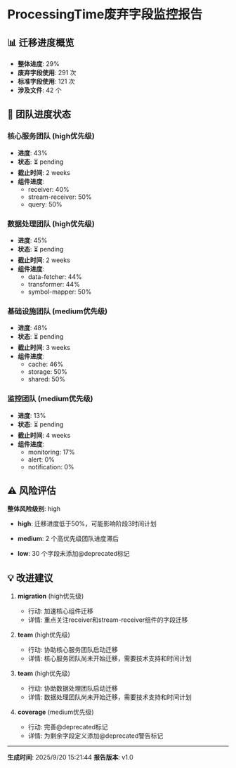 # ProcessingTime废弃字段监控报告

## 📊 迁移进度概览

- **整体进度**: 29%
- **废弃字段使用**: 291 次
- **标准字段使用**: 121 次
- **涉及文件**: 42 个

## 👥 团队进度状态


### 核心服务团队 (high优先级)
- **进度**: 43%
- **状态**: ⏳ pending
- **截止时间**: 2 weeks
- **组件进度**: 
  - receiver: 40%
  - stream-receiver: 50%
  - query: 50%


### 数据处理团队 (high优先级)
- **进度**: 45%
- **状态**: ⏳ pending
- **截止时间**: 2 weeks
- **组件进度**: 
  - data-fetcher: 44%
  - transformer: 44%
  - symbol-mapper: 50%


### 基础设施团队 (medium优先级)
- **进度**: 48%
- **状态**: ⏳ pending
- **截止时间**: 3 weeks
- **组件进度**: 
  - cache: 46%
  - storage: 50%
  - shared: 50%


### 监控团队 (medium优先级)
- **进度**: 13%
- **状态**: ⏳ pending
- **截止时间**: 4 weeks
- **组件进度**: 
  - monitoring: 17%
  - alert: 0%
  - notification: 0%



## ⚠️ 风险评估

**整体风险级别**: high


- **high**: 迁移进度低于50%，可能影响阶段3时间计划

- **medium**: 2 个高优先级团队进度滞后

- **low**: 30 个字段未添加@deprecated标记


## 💡 改进建议


1. **migration** (high优先级)
   - 行动: 加速核心组件迁移
   - 详情: 重点关注receiver和stream-receiver组件的字段迁移

2. **team** (high优先级)
   - 行动: 协助核心服务团队启动迁移
   - 详情: 核心服务团队尚未开始迁移，需要技术支持和时间计划

3. **team** (high优先级)
   - 行动: 协助数据处理团队启动迁移
   - 详情: 数据处理团队尚未开始迁移，需要技术支持和时间计划

4. **coverage** (medium优先级)
   - 行动: 完善@deprecated标记
   - 详情: 为剩余字段定义添加@deprecated警告标记


---
**生成时间**: 2025/9/20 15:21:44
**报告版本**: v1.0
